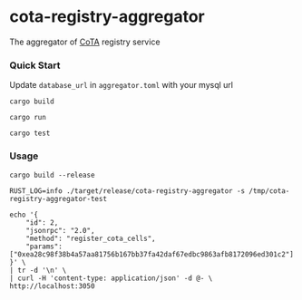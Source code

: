 # cota-registry-aggregator

The aggregator of [CoTA](https://github.com/nervina-labs/ckb-cota-scripts) registry service

### Quick Start

Update `database_url` in `aggregator.toml` with your mysql url

```shell
cargo build

cargo run

cargo test
```

### Usage

```shell
cargo build --release

RUST_LOG=info ./target/release/cota-registry-aggregator -s /tmp/cota-registry-aggregator-test
```

```shell
echo '{
    "id": 2,
    "jsonrpc": "2.0",
    "method": "register_cota_cells",
    "params": ["0xea28c98f38b4a57aa81756b167bb37fa42daf67edbc9863afb8172096ed301c2"]
}' \
| tr -d '\n' \
| curl -H 'content-type: application/json' -d @- \
http://localhost:3050
```